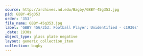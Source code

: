 ```yaml
---
source: http://archives.nd.edu/Bagby/GBBY-45g353.jpg
pid: GBBY-45g353
order: '353'
file_name: GBBY-45g353.jpg
label: 'GBBY 45G/353: Football Player: Unidentified - c1930s'
_date: 1930s
object_type: glass plate negative
layout: generic_collection_item
collection: bagby
---
```

